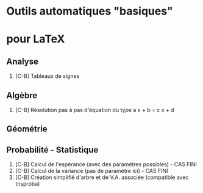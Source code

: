 
# Outils automatiques "basiques" 

# pour LaTeX



## Analyse

   1. [C-B] Tableaux de signes




## Algèbre

   1. [C-B] Résolution pas à pas d'équation du type a x + b = c x + d


## Géométrie 



## Probabilité - Statistique

   1. [C-B] Calcul de l'espérance (avec des paramètres possibles) - CAS FINI
   1. [C-B] Calcul de la variance (pas de paramètre ici) - CAS FINI
   1. [C-B] Création simplifié d'arbre et de V.A. associée (compatible avec tnsproba)